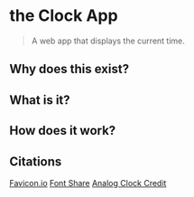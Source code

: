 # the Clock App

> A web app that displays the current time.

## Why does this exist?

## What is it?

## How does it work?

## Citations
[Favicon.io](https://www.favicon.io)
[Font Share](https://www.fontshare.com)
[Analog Clock Credit](https://codepen.io/kale-stew/pen/JMbzBj?editors=1100)